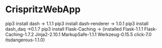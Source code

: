 # CrispritzWebApp
pip3 install dash   -> 1.1.1
pip3 install dash-renderer   -> 1.0.1
pip3 install dash_daq       ->0.1.7
pip3 install Flask-Caching   -> (installed Flask-1.1.1 Flask-Caching-1.7.2 Jinja2-2.10.1 MarkupSafe-1.1.1 Werkzeug-0.15.5 click-7.0 itsdangerous-1.1.0)